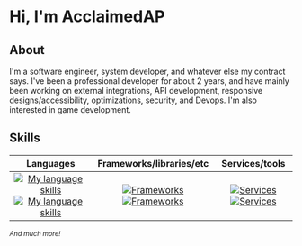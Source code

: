 # Hi, I'm AcclaimedAP

## About

I'm a software engineer, system developer, and whatever else my contract says. I've been a professional developer for about 2 years, and have mainly been working on external integrations, API development, responsive designs/accessibility, optimizations, security, and Devops. I'm also interested in game development.

## Skills
| Languages | Frameworks/libraries/etc | Services/tools |
| :-------: | :----------------------: | :------------: |
|[![My language skills](https://skillicons.dev/icons?i=html,css,js,ts,ruby&perline=5)](https://skillicons.dev)[![My language skills](https://skillicons.dev/icons?i=cs,py,bash,elixir&perline=5)](https://skillicons.dev)|[![Frameworks](https://skillicons.dev/icons?i=react,nodejs,express,nextjs,adonis,vite&perline=6)](https://skillicons.dev)[![Frameworks](https://skillicons.dev/icons?i=flask,django,fastapi,tailwind,bootstrap&perline=6)](https://skillicons.dev)|[![Services](https://skillicons.dev/icons?i=aws,firebase,gcp,nginx,git,github,postgres,mongodb&perline=8)](https://skillicons.dev)[![Services](https://skillicons.dev/icons?i=mysql,unity,godot,selenium,figma,ps,blender&perline=8)](https://skillicons.dev)|

<sup>*And much more!*</sup>
